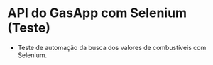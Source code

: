 # API do GasApp com Selenium (Teste)

- Teste de automação da busca dos valores de combustíveis com Selenium.